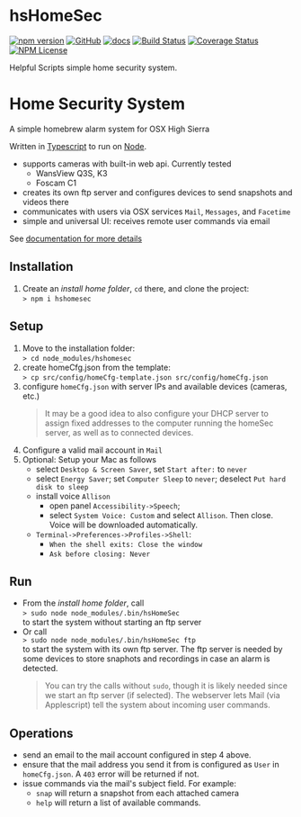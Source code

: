 hsHomeSec 
========
[![npm version](https://badge.fury.io/js/hshomesec.svg)](https://badge.fury.io/js/hshomesec)
[![GitHub](https://img.shields.io/badge/GitHub-hsHomeSec-blue.svg)](https://github.com/helpfulscripts/hsHomeSec)
[![docs](https://img.shields.io/badge/hsDocs-hsHomeSec-blue.svg)](https://helpfulscripts.github.io/hsHomeSec/#!/api/hsHomeSec/0)
[![Build Status](https://travis-ci.com/HelpfulScripts/hsHomeSec.svg?branch=master)](https://travis-ci.com/HelpfulScripts/hsHomeSec)
[![Coverage Status](https://coveralls.io/repos/github/HelpfulScripts/hsHomeSec/badge.svg?branch=master)](https://coveralls.io/github/HelpfulScripts/hsHomeSec?branch=master)
[![NPM License](https://img.shields.io/badge/license-MIT-brightgreen.svg)](https://www.npmjs.com/package/hshomesec)

Helpful Scripts simple home security system.

# Home Security System
A simple homebrew alarm system for OSX High Sierra

Written in [Typescript](typescriptlang.org) to run on [Node](nodejs.org).
- supports cameras with built-in web api. Currently tested
    - WansView Q3S, K3
    - Foscam C1
- creates its own ftp server and configures devices to send snapshots and videos there
- communicates with users via OSX services `Mail`, `Messages`, and `Facetime`
- simple and universal UI: receives remote user commands via email

See [documentation for more details](http://helpfulscripts.github.io/hsHomeSec/#!/api/hsHomeSec/0)

## Installation
1. Create an *install home folder*, `cd` there, and clone the project:<br>
`> npm i hshomesec`<br>

## Setup
1. Move to the installation folder:<br>
`> cd node_modules/hshomesec`
2. create homeCfg.json from the template:<br>
`> cp src/config/homeCfg-template.json src/config/homeCfg.json`
3. configure `homeCfg.json` with server IPs and available devices (cameras, etc.)
   > It may be a good idea to also configure your DHCP server to assign fixed addresses to the computer running the homeSec server, as well as to connected devices.
4. Configure a valid mail account in `Mail`
5. Optional: Setup your Mac as follows
    - select `Desktop & Screen Saver`, set `Start after:` to `never`
    - select `Energy Saver`; set `Computer Sleep` to `never`; deselect `Put hard disk to sleep`
    - install voice `Allison`
        - open panel `Accessibility->Speech`; 
        - select `System Voice: Custom` and select `Allison`. Then close. 
        Voice will be downloaded automatically.
    - `Terminal->Preferences->Profiles->Shell`:
        - `When the shell exits: Close the window`
        - `Ask before closing: Never`

## Run
- From the *install home folder*, call<br>
    `> sudo node node_modules/.bin/hsHomeSec`<br>
    to start the system without starting an ftp server
- Or call<br>
    `> sudo node node_modules/.bin/hsHomeSec ftp`<br>
    to start the system with its own ftp server. The ftp server is needed 
    by some devices to store snaphots and recordings in case an alarm is 
    detected.
    > You can try the calls without `sudo`, though it is likely needed since we start an ftp server (if selected). 
    The webserver lets Mail (via Applescript) tell the system about incoming user commands.

## Operations
- send an email to the mail account configured in step 4 above.
- ensure that the mail address you send it from is configured as `User` in `homeCfg.json`. A `403` error will be returned if not.
- issue commands via the mail's subject field. For example:
   - `snap` will return a snapshot from each attached camera
   - `help` will return a list of available commands.
